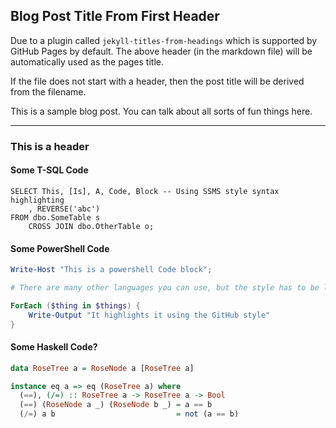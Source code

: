 ## Blog Post Title From First Header

Due to a plugin called `jekyll-titles-from-headings` which is supported by GitHub Pages by default. The above header (in the markdown file) will be automatically used as the pages title.

If the file does not start with a header, then the post title will be derived from the filename.

This is a sample blog post. You can talk about all sorts of fun things here.

---

### This is a header

#### Some T-SQL Code

```tsql
SELECT This, [Is], A, Code, Block -- Using SSMS style syntax highlighting
    , REVERSE('abc')
FROM dbo.SomeTable s
    CROSS JOIN dbo.OtherTable o;
```

#### Some PowerShell Code

```powershell
Write-Host "This is a powershell Code block";

# There are many other languages you can use, but the style has to be loaded first

ForEach ($thing in $things) {
    Write-Output "It highlights it using the GitHub style"
}
```

#### Some Haskell Code?

```haskell
data RoseTree a = RoseNode a [RoseTree a]

instance eq a => eq (RoseTree a) where
  (==), (/=) :: RoseTree a -> RoseTree a -> Bool
  (==) (RoseNode a _) (RoseNode b _) = a == b
  (/=) a b                           = not (a == b)
